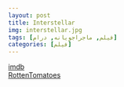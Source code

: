 ```yaml
---
layout: post
title: Interstellar
img: interstellar.jpg
tags: [فیلم, ماجراجویانه, درام]
categories: [فیلم]
---
```


[imdb](https://www.imdb.com/title/tt0816692/reference/)  
[RottenTomatoes](https://www.rottentomatoes.com/m/interstellar_2014)
